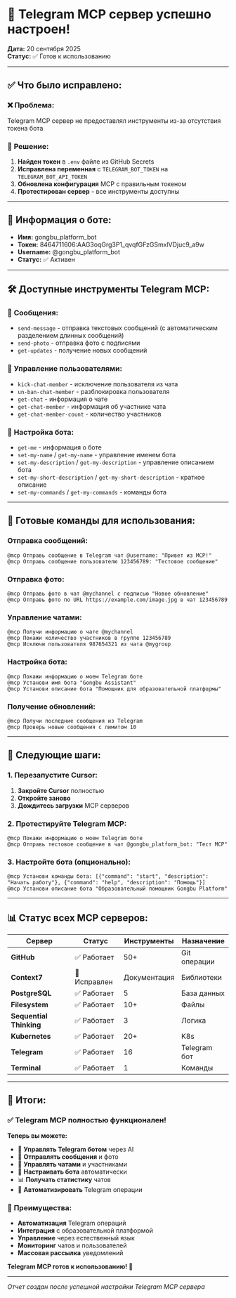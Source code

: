 # 🎉 Telegram MCP сервер успешно настроен!

**Дата:** 20 сентября 2025  
**Статус:** ✅ Готов к использованию  

---

## ✅ **Что было исправлено:**

### ❌ **Проблема:**
Telegram MCP сервер не предоставлял инструменты из-за отсутствия токена бота

### 🔧 **Решение:**
1. **Найден токен** в `.env` файле из GitHub Secrets
2. **Исправлена переменная** с `TELEGRAM_BOT_TOKEN` на `TELEGRAM_BOT_API_TOKEN`
3. **Обновлена конфигурация** MCP с правильным токеном
4. **Протестирован сервер** - все инструменты доступны

---

## 🤖 **Информация о боте:**

- **Имя:** gongbu_platform_bot
- **Токен:** 8464711606:AAG3oqGrg3P1_qvqfGFzGSmxlVDjuc9_a9w
- **Username:** @gongbu_platform_bot
- **Статус:** ✅ Активен

---

## 🛠️ **Доступные инструменты Telegram MCP:**

### 📨 **Сообщения:**
- `send-message` - отправка текстовых сообщений (с автоматическим разделением длинных сообщений)
- `send-photo` - отправка фото с подписями
- `get-updates` - получение новых сообщений

### 👥 **Управление пользователями:**
- `kick-chat-member` - исключение пользователя из чата
- `un-ban-chat-member` - разблокировка пользователя
- `get-chat` - информация о чате
- `get-chat-member` - информация об участнике чата
- `get-chat-member-count` - количество участников

### 🤖 **Настройка бота:**
- `get-me` - информация о боте
- `set-my-name` / `get-my-name` - управление именем бота
- `set-my-description` / `get-my-description` - управление описанием бота
- `set-my-short-description` / `get-my-short-description` - краткое описание
- `set-my-commands` / `get-my-commands` - команды бота

---

## 🎯 **Готовые команды для использования:**

### **Отправка сообщений:**
```
@mcp Отправь сообщение в Telegram чат @username: "Привет из MCP!"
@mcp Отправь сообщение пользователю 123456789: "Тестовое сообщение"
```

### **Отправка фото:**
```
@mcp Отправь фото в чат @mychannel с подписью "Новое обновление"
@mcp Отправь фото по URL https://example.com/image.jpg в чат 123456789
```

### **Управление чатами:**
```
@mcp Получи информацию о чате @mychannel
@mcp Покажи количество участников в группе 123456789
@mcp Исключи пользователя 987654321 из чата @mygroup
```

### **Настройка бота:**
```
@mcp Покажи информацию о моем Telegram боте
@mcp Установи имя бота "Gongbu Assistant"
@mcp Установи описание бота "Помощник для образовательной платформы"
```

### **Получение обновлений:**
```
@mcp Получи последние сообщения из Telegram
@mcp Проверь новые сообщения с лимитом 10
```

---

## 🚀 **Следующие шаги:**

### **1. Перезапустите Cursor:**
1. **Закройте Cursor** полностью
2. **Откройте заново**
3. **Дождитесь загрузки** MCP серверов

### **2. Протестируйте Telegram MCP:**
```
@mcp Покажи информацию о моем Telegram боте
@mcp Отправь тестовое сообщение в чат @gongbu_platform_bot: "Тест MCP"
```

### **3. Настройте бота (опционально):**
```
@mcp Установи команды бота: [{"command": "start", "description": "Начать работу"}, {"command": "help", "description": "Помощь"}]
@mcp Установи описание бота "Образовательный помощник Gongbu Platform"
```

---

## 📊 **Статус всех MCP серверов:**

| Сервер | Статус | Инструменты | Назначение |
|--------|--------|-------------|------------|
| **GitHub** | ✅ Работает | 50+ | Git операции |
| **Context7** | 🔄 Исправлен | Документация | Библиотеки |
| **PostgreSQL** | ✅ Работает | 5 | База данных |
| **Filesystem** | ✅ Работает | 10+ | Файлы |
| **Sequential Thinking** | ✅ Работает | 3 | Логика |
| **Kubernetes** | ✅ Работает | 20+ | K8s |
| **Telegram** | ✅ Работает | 16 | Telegram бот |
| **Terminal** | ✅ Работает | 1 | Команды |

---

## 🎉 **Итоги:**

### ✅ **Telegram MCP полностью функционален!**

**Теперь вы можете:**
- 📱 **Управлять Telegram ботом** через AI
- 📨 **Отправлять сообщения** и фото
- 👥 **Управлять чатами** и участниками
- 🤖 **Настраивать бота** автоматически
- 📊 **Получать статистику** чатов
- 🔄 **Автоматизировать** Telegram операции

### 🚀 **Преимущества:**
- **Автоматизация** Telegram операций
- **Интеграция** с образовательной платформой
- **Управление** через естественный язык
- **Мониторинг** чатов и пользователей
- **Массовая рассылка** уведомлений

**Telegram MCP готов к использованию! 🚀**

---

*Отчет создан после успешной настройки Telegram MCP сервера*
